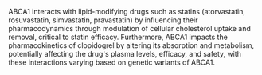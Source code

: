 ABCA1 interacts with lipid-modifying drugs such as statins (atorvastatin, rosuvastatin, simvastatin, pravastatin) by influencing their pharmacodynamics through modulation of cellular cholesterol uptake and removal, critical to statin efficacy. Furthermore, ABCA1 impacts the pharmacokinetics of clopidogrel by altering its absorption and metabolism, potentially affecting the drug's plasma levels, efficacy, and safety, with these interactions varying based on genetic variants of ABCA1.